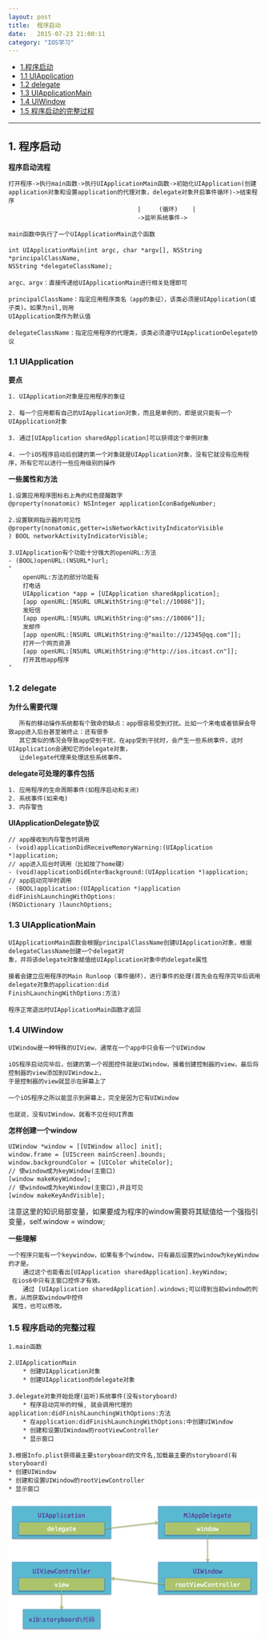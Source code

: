 ```yaml
---
layout: post
title:  程序启动
date:   2015-07-23 21:00:11
category: "IOS学习"
---
```


* [1.程序启动](#1) 
* [1.1 UIApplication](#1.1) 
* [1.2 delegate](#1.2) 
* [1.3 UIApplicationMain](#1.3)
* [1.4 UIWindow](#1.4) 
* [1.5 程序启动的完整过程](#1.5) 

---


<h2 id="1"> 1. 程序启动</h2> 

**程序启动流程**
	
	打开程序->执行main函数->执行UIApplicationMain函数->初始化UIApplication(创建application对象和设置application的代理对象，delegate对象开启事件循环)->结束程序
										|	  (循环)	  |
	 									->监听系统事件->
	
	main函数中执行了一个UIApplicationMain这个函数
	
	int UIApplicationMain(int argc, char *argv[], NSString *principalClassName, 
	NSString *delegateClassName);
	
	argc、argv：直接传递给UIApplicationMain进行相关处理即可
	
	principalClassName：指定应用程序类名（app的象征），该类必须是UIApplication(或子类)。如果为nil,则用
	UIApplication类作为默认值
	
	delegateClassName：指定应用程序的代理类，该类必须遵守UIApplicationDelegate协议
 
	
<h3 id="1.1"> 1.1 UIApplication</h3> 
 
**要点**

	1. UIApplication对象是应用程序的象征
	
	2. 每一个应用都有自己的UIApplication对象，而且是单例的，即是说只能有一个UIApplication对象
	
	3. 通过[UIApplication sharedApplication]可以获得这个单例对象
	
	4. 一个iOS程序启动后创建的第一个对象就是UIApplication对象，没有它就没有应用程序，所有它可以进行一些应用级别的操作
	
**一些属性和方法**
	
	1.设置应用程序图标右上角的红色提醒数字 
	@property(nonatomic) NSInteger applicationIconBadgeNumber;
	
	2.设置联网指示器的可见性	@property(nonatomic,getter=isNetworkActivityIndicatorVisible
	) BOOL networkActivityIndicatorVisible;
	
	3.UIApplication有个功能十分强大的openURL:方法
	- (BOOL)openURL:(NSURL*)url;
	‘
		openURL:方法的部分功能有
		打电话
		UIApplication *app = [UIApplication sharedApplication];
		[app openURL:[NSURL URLWithString:@"tel://10086"]];
		发短信
		[app openURL:[NSURL URLWithString:@"sms://10086"]];
		发邮件
		[app openURL:[NSURL URLWithString:@"mailto://12345@qq.com"]];
		打开一个网页资源
		[app openURL:[NSURL URLWithString:@"http://ios.itcast.cn"]];
		打开其他app程序
	’



<h3 id="1.2"> 1.2 delegate</h3> 

**为什么需要代理**

	   所有的移动操作系统都有个致命的缺点：app很容易受到打扰。比如一个来电或者锁屏会导致app进入后台甚至被终止：还有很多
	   其它类似的情况会导致app受到干扰，在app受到干扰时，会产生一些系统事件，这时UIApplication会通知它的delegate对象，
	   让delegate代理来处理这些系统事件。
	   
**delegate可处理的事件包括**

	1. 应用程序的生命周期事件(如程序启动和关闭)
	2. 系统事件(如来电)
	3. 内存警告

**UIApplicationDelegate协议**

	// app接收到内存警告时调用
	- (void)applicationDidReceiveMemoryWarning:(UIApplication *)application;
	// app进入后台时调用（比如按了home键）
	- (void)applicationDidEnterBackground:(UIApplication *)application;
	// app启动完毕时调用
	- (BOOL)application:(UIApplication *)application didFinishLaunchingWithOptions:
	(NSDictionary )launchOptions;



<h3 id="1.3"> 1.3 UIApplicationMain</h3> 

	UIApplicationMain函数会根据principalClassName创建UIApplication对象，根据delegateClassName创建一个delegat对
	象，并将该delegate对象赋值给UIApplication对象中的delegate属性
	
	接着会建立应用程序的Main Runloop（事件循环），进行事件的处理(首先会在程序完毕后调用delegate对象的application:did
	FinishLaunchingWithOptions:方法)
	
	程序正常退出时UIApplicationMain函数才返回


<h3 id="1.4"> 1.4 UIWindow</h3> 

	UIWindow是一种特殊的UIView，通常在一个app中只会有一个UIWindow
	
	iOS程序启动完毕后，创建的第一个视图控件就是UIWindow，接着创建控制器的view，最后将控制器的view添加到UIWindow上，
	于是控制器的view就显示在屏幕上了
	
	一个iOS程序之所以能显示到屏幕上，完全是因为它有UIWindow
	
	也就说，没有UIWindow，就看不见任何UI界面

 **怎样创建一个window**
 	
 	UIWindow *window = [[UIWindow alloc] init];
 	window.frame = [UIScreen mainScreen].bounds;
 	window.backgroundColor = [UIColor whiteColor];
 	// 使window成为keyWindow(主窗口)
 	[window makeKeyWindow];
 	// 使window成为keyWindow(主窗口),并且可见
 	[window makeKeyAndVisible];
 注意这里的知识局部变量，如果要成为程序的window需要将其赋值给一个强指引变量，self.window = window;
 
 **一些理解**
 	
 	一个程序只能有一个keywindow，如果有多个window，只有最后设置的window为keyWindow的才是。
        通过这个也能看出[UIApplication sharedApplication].keyWindow;
     在ios6中只有主窗口控件才有效。
        通过 [UIApplication sharedApplication].windows;可以得到当前window的列表，从而获取window中控件
     属性，也可以修改。
 
<h3 id="1.5"> 1.5 程序启动的完整过程</h3> 

	1.main函数
	
	2.UIApplicationMain
		* 创建UIApplication对象
		* 创建UIApplication的delegate对象
	
	3.delegate对象开始处理(监听)系统事件(没有storyboard)
		* 程序启动完毕的时候, 就会调用代理的application:didFinishLaunchingWithOptions:方法
		* 在application:didFinishLaunchingWithOptions:中创建UIWindow
		* 创建和设置UIWindow的rootViewController
		* 显示窗口
	
	3.根据Info.plist获得最主要storyboard的文件名,加载最主要的storyboard(有storyboard)
	* 创建UIWindow
	* 创建和设置UIWindow的rootViewController
	* 显示窗口

![关系图](https://raw.githubusercontent.com/min0012/MIN_Blog/gh-pages/_posts/图片/关系图.png)



